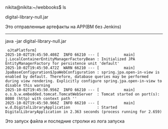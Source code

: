 nikita@nikita:~/webbooks$ ls

digital-library-null.jar

Это отправленные артефакты на APP(ВМ без Jenkins)

------------------------
 java -jar digital-library-null.jar
```
 oJtaPlatform]
2025-10-02T19:45:50.408Z  INFO 66210 --- [           main] j.LocalContainerEntityManagerFactoryBean : Initialized JPA EntityManagerFactory for persistence unit 'default'
2025-10-02T19:45:50.472Z  WARN 66210 --- [           main] JpaBaseConfiguration$JpaWebConfiguration : spring.jpa.open-in-view is enabled by default. Therefore, database queries may be performed during view rendering. Explicitly configure spring.jpa.open-in-view to disable this warning
2025-10-02T19:45:50.956Z  INFO 66210 --- [           main] o.s.b.w.embedded.tomcat.TomcatWebServer  : Tomcat started on port(s): 8080 (http) with context path ''
2025-10-02T19:45:50.966Z  INFO 66210 --- [           main] w.d.DigitalLibraryApplication            : Started DigitalLibraryApplication in 2.363 seconds (process running for 2.659)
```

Это запуск файла и последние стролки из лога запуска 
